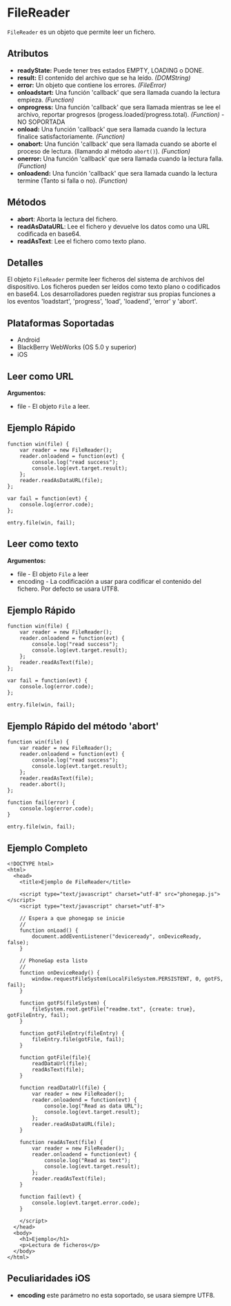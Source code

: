 FileReader
==========

`FileReader` es un objeto que permite leer un fichero.

Atributos
---------

- __readyState:__ Puede tener tres estados EMPTY, LOADING o DONE.
- __result:__ El contenido del archivo que se ha leído. _(DOMString)_
- __error:__ Un objeto que contiene los errores. _(FileError)_
- __onloadstart:__ Una función 'callback' que sera llamada cuando la lectura empieza. _(Function)_
- __onprogress:__ Una función 'callback' que sera llamada mientras se lee el archivo, reportar progresos (progess.loaded/progress.total). _(Function)_ -NO SOPORTADA
- __onload:__ Una función 'callback' que sera llamada cuando la lectura finalice satisfactoriamente. _(Function)_
- __onabort:__ Una función 'callback' que sera llamada cuando se aborte el proceso de lectura. (llamando al método `abort()`). _(Function)_
- __onerror:__ Una función 'callback' que sera llamada cuando la lectura falla. _(Function)_
- __onloadend:__ Una función 'callback' que sera llamada cuando la lectura termine (Tanto si falla o no). _(Function)_

Métodos
-------

- __abort__: Aborta la lectura del fichero. 
- __readAsDataURL__: Lee el fichero y devuelve los datos como una URL codificada en base64.
- __readAsText__: Lee el fichero como texto plano.

Detalles
--------

El objeto `FileReader` permite leer ficheros del sistema de archivos del dispositivo. Los ficheros pueden ser leídos como texto plano o codificados en base64. Los desarrolladores pueden registrar sus propias funciones a los eventos 'loadstart', 'progress', 'load', 'loadend', 'error' y 'abort'.

Plataformas Soportadas
----------------------

- Android
- BlackBerry WebWorks (OS 5.0 y superior)
- iOS

Leer como URL 
-------------

__Argumentos:__
- file - El objeto `File` a leer.


Ejemplo Rápido
--------------

	function win(file) {
		var reader = new FileReader();
		reader.onloadend = function(evt) {
        	console.log("read success");
            console.log(evt.target.result);
        };
		reader.readAsDataURL(file);
	};

	var fail = function(evt) {
    	console.log(error.code);
	};
	
    entry.file(win, fail);

Leer como texto
---------------

__Argumentos:__

- file - El objeto `File` a leer
- encoding - La codificación a usar para codificar el contenido del fichero. Por defecto se usara UTF8.

Ejemplo Rápido
--------------

	function win(file) {
		var reader = new FileReader();
		reader.onloadend = function(evt) {
        	console.log("read success");
            console.log(evt.target.result);
        };
		reader.readAsText(file);
	};

	var fail = function(evt) {
    	console.log(error.code);
	};
	
    entry.file(win, fail);

Ejemplo Rápido del método 'abort'
---------------------------------

	function win(file) {
		var reader = new FileReader();
		reader.onloadend = function(evt) {
        	console.log("read success");
            console.log(evt.target.result);
        };
		reader.readAsText(file);
		reader.abort();
	};

    function fail(error) {
    	console.log(error.code);
    }
	
    entry.file(win, fail);

Ejemplo Completo
----------------

    <!DOCTYPE html>
    <html>
      <head>
        <title>Ejemplo de FileReader</title>

        <script type="text/javascript" charset="utf-8" src="phonegap.js"></script>
        <script type="text/javascript" charset="utf-8">

        // Espera a que phonegap se inicie
        //
        function onLoad() {
            document.addEventListener("deviceready", onDeviceReady, false);
        }

        // PhoneGap esta listo
        //
        function onDeviceReady() {
			window.requestFileSystem(LocalFileSystem.PERSISTENT, 0, gotFS, fail);
        }
		
		function gotFS(fileSystem) {
			fileSystem.root.getFile("readme.txt", {create: true}, gotFileEntry, fail);
		}
		
		function gotFileEntry(fileEntry) {
			fileEntry.file(gotFile, fail);
		}
		
        function gotFile(file){
			readDataUrl(file);
			readAsText(file);
		}
        
        function readDataUrl(file) {
            var reader = new FileReader();
            reader.onloadend = function(evt) {
                console.log("Read as data URL");
                console.log(evt.target.result);
            };
            reader.readAsDataURL(file);
        }
        
        function readAsText(file) {
            var reader = new FileReader();
            reader.onloadend = function(evt) {
                console.log("Read as text");
                console.log(evt.target.result);
            };
            reader.readAsText(file);
        }
        
        function fail(evt) {
            console.log(evt.target.error.code);
        }
        
        </script>
      </head>
      <body>
        <h1>Ejemplo</h1>
        <p>Lectura de ficheros</p>
      </body>
    </html>

Peculiaridades iOS
------------------
- __encoding__ este parámetro no esta soportado, se usara siempre UTF8.
